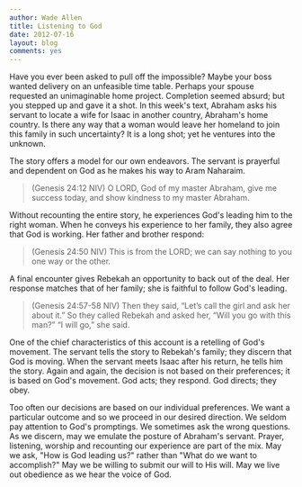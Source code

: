 ```yaml
---
author: Wade Allen
title: Listening to God
date: 2012-07-16
layout: blog
comments: yes
---
```


Have you ever been asked to pull off the impossible? Maybe your boss wanted delivery on an unfeasible time table. Perhaps your spouse requested an unimaginable home project. Completion seemed absurd; but you stepped up and gave it a shot. In this week's text, Abraham asks his servant to locate a wife for Isaac in another country, Abraham's home country. Is there any way that a woman would leave her homeland to join this family in such uncertainty? It is a long shot; yet he ventures into the unknown.

The story offers a model for our own endeavors. The servant is prayerful and dependent on God as he makes his way to Aram Naharaim.

>(Genesis 24:12 NIV) O LORD, God of my master Abraham, give me success today, and show kindness to my master Abraham. 

Without recounting the entire story, he experiences God's leading him to the right woman. When he conveys his experience to her family, they also agree that God is working. Her father and brother respond:

>(Genesis 24:50 NIV) This is from the LORD; we can say nothing to you one way or the other.

A final encounter gives Rebekah an opportunity to back out of the deal. Her response matches that of her family; she is faithful to follow God's leading.

>(Genesis 24:57-58 NIV) Then they said, “Let’s call the girl and ask her about it.” So they called Rebekah and asked her, “Will you go with this man?” “I will go,” she said.

One of the chief characteristics of this account is a retelling of God's movement. The servant tells the story to Rebekah's family; they discern that God is moving. When the servant meets Isaac after his return, he tells him the story. Again and again, the decision is not based on their preferences; it is based on God's movement. God acts; they respond. God directs; they obey.

Too often our decisions are based on our individual preferences. We want a particular outcome and so we proceed in our desired direction. We seldom pay attention to God's promptings. We sometimes ask the wrong questions. As we discern, may we emulate the posture of Abraham's servant. Prayer, listening, worship and recounting our experience are part of the mix. May we ask, "How is God leading us?" rather than "What do we want to accomplish?" May we be willing to submit our will to His will. May we live out obedience as we hear the voice of God.
